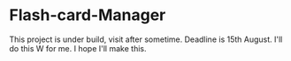 # Flash-card-Manager

This project is under build, visit after sometime.
Deadline is 15th August. I'll do this W for me.
I hope I'll make this.
